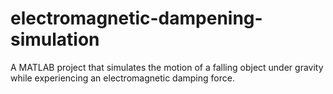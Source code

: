 # electromagnetic-dampening-simulation
A MATLAB project that simulates the motion of a falling object under gravity while experiencing an electromagnetic damping force.

